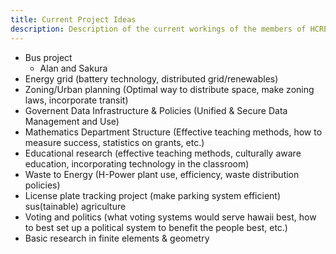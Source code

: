 ```yaml
---
title: Current Project Ideas
description: Description of the current workings of the members of HCREAM
---
```


- Bus project
    * Alan and Sakura
- Energy grid (battery technology, distributed grid/renewables)
- Zoning/Urban planning (Optimal way to distribute space, make zoning laws, incorporate transit)
- Governent Data Infrastructure & Policies (Unified & Secure Data Management and Use)
- Mathematics Department Structure (Effective teaching methods, how to measure success, statistics on grants, etc.)
- Educational research (effective teaching methods, culturally aware education, incorporating technology in the classroom)
- Waste to Energy (H-Power plant use, efficiency, waste distribution policies)
- License plate tracking project (make parking system efficient)
sus(tainable) agriculture
- Voting and politics (what voting systems would serve hawaii best, how to best set up a political system to benefit the people best, etc.)
- Basic research in finite elements & geometry
